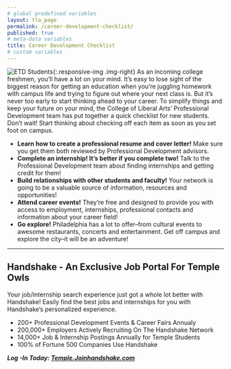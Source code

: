 ```yaml
---
# global predefined variables
layout: tla_page
permalink: /career-development-checklist/
published: true
# meta-data variables
title: Career Development Checklist
# custom variables
---
```

![ETD Students]({{site.baseurl}}/media/resizedetdstudents.jpg){:.responsive-img .img-right}
As an incoming college freshmen, you’ll have a lot on your mind. It’s easy to lose sight of the biggest reason for getting an education when you’re juggling homework with campus life and trying to figure out where your next class is.
But it’s never too early to start thinking ahead to your career. To simplify things and keep your future on your mind, the College of Liberal Arts’ Professional Development team has put together a quick checklist for new students. Don’t wait! Start thinking about checking off each item as soon as you set foot on campus.

- **Learn how to create a professional resume and cover letter!** Make sure you get them both reviewed by Professional Development advisors.
- **Complete an internship! It’s better if you complete two!** Talk to the Professional Development team about finding internships and getting credit for them! 
- **Build relationships with other students and faculty!** Your network is going to be a valuable source of information, resources and opportunities! 
- **Attend career events!** They’re free and designed to provide you with access to employment, internships, professional contacts and information about your career field! 
- **Go explore!** Philadelphia has a lot to offer–from cultural events to awesome restaurants, concerts and entertainment. Get off campus and explore the city–it will be an adventure! 

___

## Handshake - An Exclusive Job Portal For Temple Owls
Your job/internship search experience just got a whole lot better with Handshake! Easily find the best jobs and internships for you with Handshake’s personalized experience.

- 200+ Professional Development Events & Career Fairs Annualy
- 200,000+ Employers Actively Recruiting On The Handshake Network
- 14,000+ Job & Internship Postings Annually for Temple Students
- 100% of Fortune 500 Companies Use Handshake

**_Log -In Today: [Temple.Joinhandshake.com](https://temple.joinhandshake.com/login)_**
